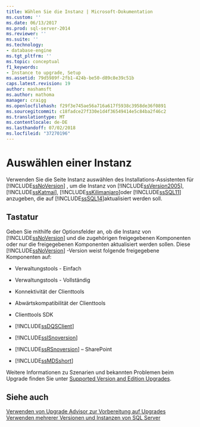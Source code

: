 ```yaml
---
title: Wählen Sie die Instanz | Microsoft-Dokumentation
ms.custom: ''
ms.date: 06/13/2017
ms.prod: sql-server-2014
ms.reviewer: ''
ms.suite: ''
ms.technology:
- database-engine
ms.tgt_pltfrm: ''
ms.topic: conceptual
f1_keywords:
- Instance to upgrade, Setup
ms.assetid: 79d5989f-2fb1-424b-be50-d89c8e39c51b
caps.latest.revision: 19
author: mashamsft
ms.author: mathoma
manager: craigg
ms.openlocfilehash: f29f3e745ae56a716a617f5938c3958de36f0891
ms.sourcegitcommit: c18fadce27f330e1d4f36549414e5c84ba2f46c2
ms.translationtype: MT
ms.contentlocale: de-DE
ms.lasthandoff: 07/02/2018
ms.locfileid: "37270196"
---
```

# <a name="select-instance"></a>Auswählen einer Instanz
  Verwenden Sie die Seite Instanz auswählen des Installations-Assistenten für [!INCLUDE[ssNoVersion](../../includes/ssnoversion-md.md)] , um die Instanz von [!INCLUDE[ssVersion2005](../../includes/ssversion2005-md.md)], [!INCLUDE[ssKatmai](../../includes/sskatmai-md.md)], [!INCLUDE[ssKilimanjaro](../../includes/sskilimanjaro-md.md)]oder [!INCLUDE[ssSQL11](../../includes/sssql11-md.md)] anzugeben, die auf [!INCLUDE[ssSQL14](../../includes/sssql14-md.md)]aktualisiert werden soll.  
  
## <a name="options"></a>Tastatur  
 Geben Sie mithilfe der Optionsfelder an, ob die Instanz von [!INCLUDE[ssNoVersion](../../includes/ssnoversion-md.md)] und die zugehörigen freigegebenen Komponenten oder nur die freigegebenen Komponenten aktualisiert werden sollen. Diese [!INCLUDE[ssNoVersion](../../includes/ssnoversion-md.md)] -Version weist folgende freigegebene Komponenten auf:  
  
-   Verwaltungstools - Einfach  
  
-   Verwaltungstools - Vollständig  
  
-   Konnektivität der Clienttools  
  
-   Abwärtskompatibilität der Clienttools  
  
-   Clienttools SDK  
  
-   [!INCLUDE[ssDQSClient](../../includes/ssdqsclient-md.md)]  
  
-   [!INCLUDE[ssISnoversion](../../includes/ssisnoversion-md.md)]  
  
-   [!INCLUDE[ssRSnoversion](../../includes/ssrsnoversion-md.md)] – SharePoint  
  
-   [!INCLUDE[ssMDSshort](../../includes/ssmdsshort-md.md)]  
  
 Weitere Informationen zu Szenarien und bekannten Problemen beim Upgrade finden Sie unter [Supported Version and Edition Upgrades](../../database-engine/install-windows/supported-version-and-edition-upgrades.md).  
  
## <a name="see-also"></a>Siehe auch  
 [Verwenden von Upgrade Advisor zur Vorbereitung auf Upgrades](../../../2014/sql-server/install/use-upgrade-advisor-to-prepare-for-upgrades.md)   
 [Verwenden mehrerer Versionen und Instanzen von SQL Server](../../../2014/sql-server/install/work-with-multiple-versions-and-instances-of-sql-server.md)  
  
  
